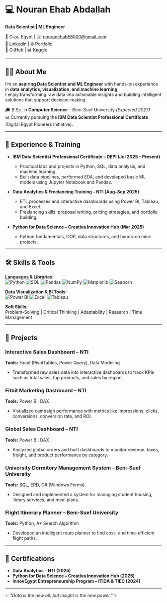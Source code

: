 # 💻 Nouran Ehab Abdallah  
**Data Scientist | ML Engineer**

📍 Giza, Egypt | ✉️ [nouranehab58000@gmail.com](mailto:nouranehab58000@gmail.com)  
🔗 [LinkedIn](https://www.linkedin.com/in/nouranehababdallah111/) | 🌐 [Portfolio](https://gamma.app/docs/Nouran-Ehab-Abdallah-i5a3oca55debtxk?mode=doc)  
📁 [GitHub](https://github.com/nouranehababdallah111) | 📊 [Kaggle](https://www.kaggle.com/nouranehabab)

---

## 👩‍💻 About Me  
I’m an **aspiring Data Scientist and ML Engineer** with hands-on experience in **data analytics, visualization, and machine learning**.  
I enjoy transforming raw data into actionable insights and building intelligent solutions that support decision-making.

🎓 B.Sc. in **Computer Science** – Beni-Suef University *(Expected 2027)*  
📊 Currently pursuing the **IBM Data Scientist Professional Certificate** (Digital Egypt Pioneers Initiative).

---

## 💼 Experience & Training  

- **IBM Data Scientist Professional Certificate – DEPI (Jul 2025 – Present)**  
  - Practical labs and projects in Python, SQL, data analysis, and machine learning.  
  - Built data pipelines, performed EDA, and developed basic ML models using Jupyter Notebook and Pandas.

- **Data Analytics & Freelancing Training – NTI (Aug–Sep 2025)**  
  - ETL processes and interactive dashboards using Power BI, Tableau, and Excel.  
  - Freelancing skills: proposal writing, pricing strategies, and portfolio building.

- **Python for Data Science – Creativa Innovation Hub (Mar 2025)**  
  - Python fundamentals, OOP, data structures, and hands-on mini-projects.

---

## 🛠️ Skills & Tools

**Languages & Libraries:**  
![Python](https://img.shields.io/badge/Python-3776AB?style=flat&logo=python&logoColor=white) 
![SQL](https://img.shields.io/badge/SQL-4479A1?style=flat&logo=postgresql&logoColor=white) 
![Pandas](https://img.shields.io/badge/Pandas-150458?style=flat&logo=pandas&logoColor=white) 
![NumPy](https://img.shields.io/badge/NumPy-013243?style=flat&logo=numpy&logoColor=white) 
![Matplotlib](https://img.shields.io/badge/Matplotlib-11557c?style=flat&logo=plotly&logoColor=white) 
![Seaborn](https://img.shields.io/badge/Seaborn-76b900?style=flat&logoColor=white)  

**Data Visualization & BI Tools:**  
![Power BI](https://img.shields.io/badge/Power_BI-F2C811?style=flat&logo=powerbi&logoColor=black) 
![Excel](https://img.shields.io/badge/Excel-217346?style=flat&logo=microsoft-excel&logoColor=white) 
![Tableau](https://img.shields.io/badge/Tableau-E97627?style=flat&logo=tableau&logoColor=white)  

**Soft Skills:**  
Problem-Solving | Critical Thinking | Adaptability | Research | Time Management


---

## 🚀 Projects  

### Interactive Sales Dashboard – NTI  
**Tools:** Excel (PivotTables, Power Query), Data Modeling  
- Transformed raw sales data into interactive dashboards to track KPIs such as total sales, top products, and sales by region.

### Fitbit Marketing Dashboard – NTI  
**Tools:** Power BI, DAX  
- Visualized campaign performance with metrics like impressions, clicks, conversions, conversion rate, and ROI.

### Global Sales Dashboard – NTI  
**Tools:** Power BI, DAX  
- Analyzed global orders and built dashboards to monitor revenue, taxes, freight, and product performance by category.

### University Dormitory Management System – Beni-Suef University  
**Tools:** SQL, ERD, C# (Windows Forms)  
- Designed and implemented a system for managing student housing, library services, and meal plans.

### Flight Itinerary Planner – Beni-Suef University  
**Tools:** Python, A* Search Algorithm  
- Developed an intelligent route planner to find cost- and time-efficient flight paths.

---

## 📜 Certifications  

- **Data Analytics – NTI (2025)**  
- **Python for Data Science – Creativa Innovation Hub (2025)**  
- **InnovEgypt Entrepreneurship Program – ITIDA & TIEC (2024)**

---

✨ *"Data is the new oil, but insight is the new power."* ✨
